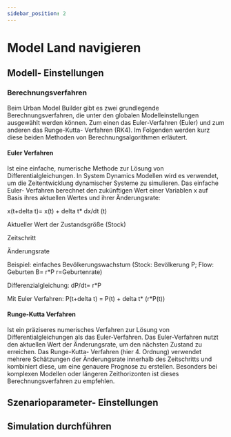```yaml
---
sidebar_position: 2
---
```


# Model Land navigieren

## Modell- Einstellungen


### Berechnungsverfahren

Beim Urban Model Builder gibt es zwei grundlegende Berechnungsverfahren, die unter den globalen Modelleinstellungen ausgewählt werden können. Zum einen das Euler-Verfahren (Euler) und zum anderen das Runge-Kutta- Verfahren (RK4). Im Folgenden werden kurz diese beiden Methoden von Berechnungsalgorithmen erläutert.

#### Euler Verfahren

Ist eine einfache, numerische Methode zur Lösung von Differentialgleichungen. In System Dynamics Modellen wird es verwendet, um die Zeitentwicklung dynamischer Systeme zu simulieren. Das einfache Euler- Verfahren berechnet den zukünftigen Wert einer Variablen x auf Basis ihres aktuellen Wertes und ihrer Änderungsrate: 

x(t+delta t)= x(t) + delta t* dx/dt (t)


Aktueller Wert der Zustandsgröße (Stock)

Zeitschritt 

Änderungsrate 

Beispiel: einfaches Bevölkerungswachstum (Stock: Bevölkerung P; Flow: Geburten B= r*P r=Geburtenrate) 

Differenzialgleichung: dP/dt= r*P

Mit Euler Verfahren: P(t+delta t) = P(t) + delta t* (r*P(t))

#### Runge-Kutta Verfahren

Ist ein präziseres numerisches Verfahren zur Lösung von Differentialgleichungen als das Euler-Verfahren. Das Euler-Verfahren nutzt den aktuellen Wert der Änderungsrate, um den nächsten Zustand zu erreichen. Das Runge-Kutta- Verfahren (hier 4. Ordnung) verwendet mehrere Schätzungen der Änderungsrate innerhalb des Zeitschritts und kombiniert diese, um eine genauere Prognose zu erstellen.
Besonders bei komplexen Modellen oder längeren Zeithorizonten ist dieses Berechnungsverfahren zu empfehlen.


## Szenarioparameter- Einstellungen

## Simulation durchführen